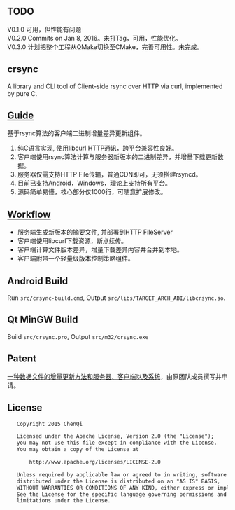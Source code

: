 TODO
--------

V0.1.0 可用，但性能有问题  
V0.2.0 Commits on Jan 8, 2016。未打Tag，可用，性能优化。  
V0.3.0 计划把整个工程从QMake切换至CMake，完善可用性。未完成。  

crsync
--------

A library and CLI tool of Client-side rsync over HTTP via curl, implemented by pure C.

[Guide](./doc/README.md)
--------

基于rsync算法的客户端二进制增量差异更新组件。

1. 纯C语言实现, 使用libcurl HTTP通讯，跨平台兼容性良好。  
2. 客户端使用rsync算法计算与服务器新版本的二进制差异，并增量下载更新数据。  
3. 服务器仅需支持HTTP File传输，普通CDN即可，无须搭建rsyncd。  
4. 目前已支持Android，Windows，理论上支持所有平台。  
5. 源码简单易懂，核心部分仅1000行，可随意扩展修改。  

[Workflow](./doc/workflow.md)
--------

+ 服务端生成新版本的摘要文件, 并部署到HTTP FileServer
+ 客户端使用libcurl下载资源，断点续传。
+ 客户端计算文件版本差异，增量下载差异内容并合并到本地。
+ 客户端附带一个轻量级版本控制策略组件。

Android Build
--------

Run `src/crsync-build.cmd`, Output `src/libs/TARGET_ARCH_ABI/libcrsync.so`.

Qt MinGW Build
--------

Build `src/crsync.pro`, Output `src/m32/crsync.exe`

Patent  
--------

[一种数据文件的增量更新方法和服务器、客户端以及系统](https://www.google.com.pg/patents/CN106528125A)，由原团队成员撰写并申请。

License
--------

```txt
   Copyright 2015 ChenQi

   Licensed under the Apache License, Version 2.0 (the "License");
   you may not use this file except in compliance with the License.
   You may obtain a copy of the License at

       http://www.apache.org/licenses/LICENSE-2.0

   Unless required by applicable law or agreed to in writing, software
   distributed under the License is distributed on an "AS IS" BASIS,
   WITHOUT WARRANTIES OR CONDITIONS OF ANY KIND, either express or implied.
   See the License for the specific language governing permissions and
   limitations under the License.
```
